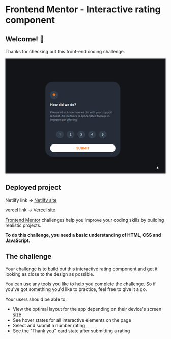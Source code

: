 # Frontend Mentor - Interactive rating component

## Welcome! 👋

Thanks for checking out this front-end coding challenge.

![Live Demo](./images/live_demo.gif)

## Deployed project

Netlify link -> [Netlify site](https://responsiveratingcomponent.netlify.app/index.html)

vercel link -> [Vercel site](https://interactive-rating-component-main-khaki-seven.vercel.app/index.html)

[Frontend Mentor](https://www.frontendmentor.io) challenges help you improve your coding skills by building realistic projects.

**To do this challenge, you need a basic understanding of HTML, CSS and JavaScript.**

## The challenge

Your challenge is to build out this interactive rating component and get it looking as close to the design as possible.

You can use any tools you like to help you complete the challenge. So if you've got something you'd like to practice, feel free to give it a go.

Your users should be able to:

- View the optimal layout for the app depending on their device's screen size
- See hover states for all interactive elements on the page
- Select and submit a number rating
- See the "Thank you" card state after submitting a rating
